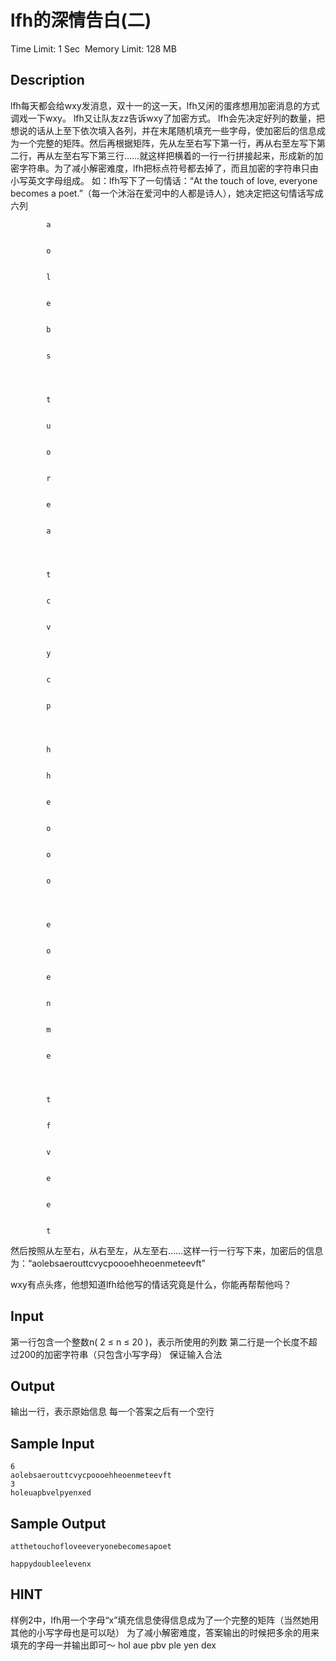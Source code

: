 # lfh的深情告白(二)
Time Limit: 1 Sec  Memory Limit: 128 MB


## Description
lfh每天都会给wxy发消息，双十一的这一天，lfh又闲的蛋疼想用加密消息的方式调戏一下wxy。
lfh又让队友zz告诉wxy了加密方式。
lfh会先决定好列的数量，把想说的话从上至下依次填入各列，并在末尾随机填充一些字母，使加密后的信息成为一个完整的矩阵。然后再根据矩阵，先从左至右写下第一行，再从右至左写下第二行，再从左至右写下第三行……就这样把横着的一行一行拼接起来，形成新的加密字符串。为了减小解密难度，lfh把标点符号都去掉了，而且加密的字符串只由小写英文字母组成。
如：lfh写下了一句情话：“At the touch of love, everyone becomes a poet.”（每一个沐浴在爱河中的人都是诗人），她决定把这句情话写成六列

    
        
            
            a
            
            
            o
            
            
            l
            
            
            e
            
            
            b
            
            
            s
            
        
        
            
            t
            
            
            u
            
            
            o
            
            
            r
            
            
            e
            
            
            a
            
        
        
            
            t
            
            
            c
            
            
            v
            
            
            y
            
            
            c
            
            
            p
            
        
        
            
            h
            
            
            h
            
            
            e
            
            
            o
            
            
            o
            
            
            o
            
        
        
            
            e
            
            
            o
            
            
            e
            
            
            n
            
            
            m
            
            
            e
            
        
        
            
            t
            
            
            f
            
            
            v
            
            
            e
            
            
            e
            
            
            t
            
        
    

然后按照从左至右，从右至左，从左至右……这样一行一行写下来，加密后的信息为：“aolebsaerouttcvycpoooehheoenmeteevft”

wxy有点头疼，他想知道lfh给他写的情话究竟是什么，你能再帮帮他吗？




## Input
第一行包含一个整数n( 2 ≤ n ≤ 20 )，表示所使用的列数
第二行是一个长度不超过200的加密字符串（只包含小写字母）
保证输入合法



## Output
输出一行，表示原始信息
每一个答案之后有一个空行



## Sample Input
```
6
aolebsaerouttcvycpoooehheoenmeteevft
3
holeuapbvelpyenxed

```
## Sample Output
```
atthetouchofloveeveryonebecomesapoet

happydoubleelevenx
```

## HINT
样例2中，lfh用一个字母“x”填充信息使得信息成为了一个完整的矩阵（当然她用其他的小写字母也是可以哒）
为了减小解密难度，答案输出的时候把多余的用来填充的字母一并输出即可～
hol
aue
pbv
ple
yen
dex
